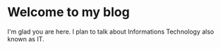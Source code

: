 # Welcome to my blog

I'm glad you are here. I plan to talk about Informations Technology also known as IT.
